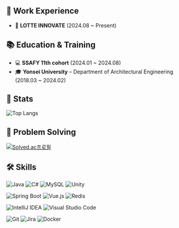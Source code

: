 ## 💼 Work Experience
- 🏢 **LOTTE INNOVATE** (2024.08 ~ Present)

## 📚 Education & Training
- 💻 **SSAFY 11th cohort** (2024.01 ~ 2024.08)
- 🎓 **Yonsei University** – Department of Architectural Engineering (2018.03 ~ 2024.02)

## 🏅 Stats

![Top Langs](https://github-readme-stats.vercel.app/api/top-langs/?username=HI-GRU&layout=compact&bg_color=000000&title_color=ffffff&text_color=ffffff)

## 🎯 Problem Solving

[![Solved.ac프로필](http://mazassumnida.wtf/api/v2/generate_badge?boj=gruns0989)](https://solved.ac/gruns0989)

## 🛠️ Skills

![Java](https://img.shields.io/badge/Java-007396?style=for-the-badge&logo=Java&logoColor=white)
![C#](https://img.shields.io/badge/c%23-%23239120.svg?style=for-the-badge&logo=csharp&logoColor=white)
![MySQL](https://img.shields.io/badge/MySQL-4479A1?style=for-the-badge&logo=MySQL&logoColor=white)
![Unity](https://img.shields.io/badge/unity-%23000000.svg?style=for-the-badge&logo=unity&logoColor=white)

![Spring Boot](https://img.shields.io/badge/Spring%20Boot-6DB33F?style=for-the-badge&logo=Spring%20Boot&logoColor=white)
![Vue.js](https://img.shields.io/badge/Vue.js-4FC08D?style=for-the-badge&logo=Vue.js&logoColor=white)
![Redis](https://img.shields.io/badge/redis-%23DD0031.svg?style=for-the-badge&logo=redis&logoColor=white)

![IntelliJ IDEA](https://img.shields.io/badge/IntelliJIDEA-000000.svg?style=for-the-badge&logo=intellij-idea&logoColor=white)
![Visual Studio Code](https://img.shields.io/badge/Visual%20Studio%20Code-0078d7.svg?style=for-the-badge&logo=visual-studio-code&logoColor=white)

![Git](https://img.shields.io/badge/Git-F05032?style=for-the-badge&logo=Git&logoColor=white)
![Jira](https://img.shields.io/badge/jira-%230A0FFF.svg?style=for-the-badge&logo=jira&logoColor=white)
![Docker](https://img.shields.io/badge/Docker-2496ED?style=for-the-badge&logo=Docker&logoColor=white)
